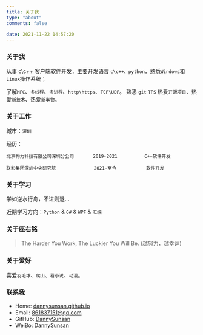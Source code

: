 ```yaml
---
title: 关于我
type: "about"
comments: false

date: 2021-11-22 14:57:20
---
```

### 关于我

从事 c\c++ 客户端软件开发，主要开发语言 `c\c++、python`，熟悉`Windows`和`Linux`操作系统；

了解`MFC`、`多线程`、`多进程`、`http\https`、`TCP\UDP`。
熟悉 `git` `TFS`
热爱`开源项目`、热爱`新技术`、热爱`新事物`。

### 关于工作

城市：`深圳`

经历：

    北京构力科技有限公司深圳分公司       2019-2021          C++软件开发

    联影集团深圳中央研究院              2021-至今           软件开发

### 关于学习

学如逆水行舟，不进则退...

近期学习方向：`Python` & `C#` & `WPF` & `汇编`

### 关于座右铭

> The Harder You Work, The Luckier You Will Be. (越努力，越幸运)

### 关于爱好

喜爱`羽毛球`、`爬山`、`看小说`、`动漫`。

### 联系我

* Home: [dannysunsan.github.io](https://dannysunsan.github.io/)
* Email: 861837151@qq.com
* GitHub: [DannySunsan](https://github.com/DannySunsan)
* WeiBo: [DannySunsan](http://weibo.com/WongMinHo)
